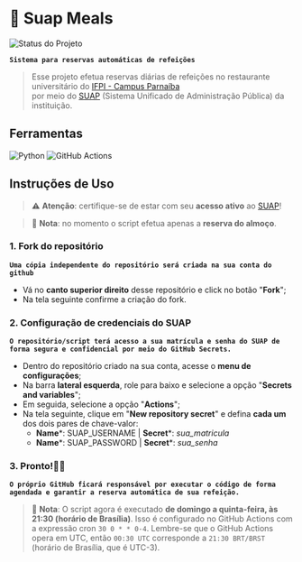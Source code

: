 # 🥗 Suap Meals

![Status do Projeto](https://img.shields.io/badge/Status-Em%20Desenvolvimento-00FFFF?style=for-the-badge)

**`Sistema para reservas automáticas de refeições`**  

> Esse projeto efetua reservas diárias de refeições no restaurante universitário do [IFPI - Campus Parnaíba](https://www.ifpi.edu.br/parnaiba)  
por meio do [SUAP](https://suap.ifpi.edu.br/accounts/login/?next=/) (Sistema Unificado de Administração Pública) da instituição.  

## Ferramentas

![Python](https://img.shields.io/badge/python-3670A0?style=for-the-badge&logo=python&logoColor=ffdd54) 
![GitHub Actions](https://img.shields.io/badge/github%20actions-%232671E5.svg?style=for-the-badge&logo=githubactions&logoColor=white)

## Instruções de Uso

> ⚠️ **Atenção**: certifique-se de estar com seu **acesso ativo** ao [SUAP](https://suap.ifpi.edu.br/accounts/login/?next=/)!

>📝 **Nota**: no momento o script efetua apenas a **reserva do almoço**. 

### 1. Fork do repositório

**`Uma cópia independente do repositório será criada na sua conta do github`**  

* Vá no **canto superior direito** desse repositório e click no botão "**Fork**";
* Na tela seguinte confirme a criação do fork.

### 2. Configuração de credenciais do SUAP

**`O repositório/script terá acesso a sua matrícula e senha do SUAP de forma segura e confidencial por meio do GitHub Secrets.`**

* Dentro do repositório criado na sua conta, acesse o **menu de configurações**;
* Na barra **lateral esquerda**, role para baixo e selecione a opção "**Secrets and variables**";
* Em seguida, selecione a opção "**Actions**";
* Na tela seguinte, clique em "**New repository secret**" e defina **cada um** dos dois pares de chave-valor:  
    * **Name***: SUAP_USERNAME | **Secret***: *sua_matricula*
    * **Name***: SUAP_PASSWORD | **Secret***: *sua_senha*

### 3. Pronto!🎉🥳

**`O próprio GitHub ficará responsável por executar o código de forma agendada e garantir a reserva automática de sua refeição.`**  
> 📝 **Nota**: O script agora é executado **de domingo a quinta-feira, às 21:30 (horário de Brasília)**. Isso é configurado no GitHub Actions com a expressão cron `30 0 * * 0-4`. Lembre-se que o GitHub Actions opera em UTC, então `00:30 UTC` corresponde a `21:30 BRT/BRST` (horário de Brasília, que é UTC-3).
